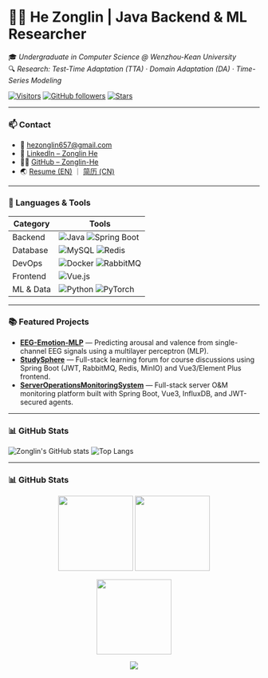 # 🧑‍💻 He Zonglin | Java Backend & ML Researcher
🎓 *Undergraduate in Computer Science @ Wenzhou-Kean University*  
🔍 *Research: Test-Time Adaptation (TTA) · Domain Adaptation (DA) · Time-Series Modeling*

[![Visitors](https://visitor-badge.laobi.icu/badge?page_id=Zonglin-He.Zonglin-He)](https://github.com/Zonglin-He)
[![GitHub followers](https://img.shields.io/github/followers/Zonglin-He?label=Follow&style=social)](https://github.com/Zonglin-He)
[![Stars](https://img.shields.io/github/stars/Zonglin-He?style=social)](https://github.com/Zonglin-He?tab=repositories)

---

### 📫 Contact
- 📧 [hezonglin657@gmail.com](mailto:hezonglin657@gmail.com)
- 💼 [LinkedIn – Zonglin He](https://www.linkedin.com/in/zonglinhe)
- 🧑‍💻 [GitHub – Zonglin-He](https://github.com/Zonglin-He)
- 🌏 [Resume (EN)](https://github.com/Zonglin-He/Zonglin-He/blob/main/Resume_Java_EN.pdf) ｜ [简历 (CN)](https://github.com/Zonglin-He/Zonglin-He/blob/main/简历_Java_CN.pdf)

---

### 🧰 Languages & Tools

| Category | Tools |
|-----------|-------|
| Backend | ![Java](https://img.shields.io/badge/Java-%23ED8B00.svg?logo=openjdk&logoColor=white) ![Spring Boot](https://img.shields.io/badge/Spring_Boot-6DB33F?logo=springboot&logoColor=white) |
| Database | ![MySQL](https://img.shields.io/badge/MySQL-005C84?logo=mysql&logoColor=white) ![Redis](https://img.shields.io/badge/Redis-DC382D?logo=redis&logoColor=white) |
| DevOps | ![Docker](https://img.shields.io/badge/Docker-2496ED?logo=docker&logoColor=white) ![RabbitMQ](https://img.shields.io/badge/RabbitMQ-FF6600?logo=rabbitmq&logoColor=white) |
| Frontend | ![Vue.js](https://img.shields.io/badge/Vue.js-35495E?logo=vue.js&logoColor=4FC08D) |
| ML & Data | ![Python](https://img.shields.io/badge/Python-3776AB?logo=python&logoColor=white) ![PyTorch](https://img.shields.io/badge/PyTorch-EE4C2C?logo=pytorch&logoColor=white) |

---

### 📚 Featured Projects
- **[EEG-Emotion-MLP](https://github.com/Zonglin-He/EEG-Emotion-MLP)** — Predicting arousal and valence from single-channel EEG signals using a multilayer perceptron (MLP).  
- **[StudySphere](https://github.com/Zonglin-He/StudySphere)** — Full-stack learning forum for course discussions using Spring Boot (JWT, RabbitMQ, Redis, MinIO) and Vue3/Element Plus frontend.  
- **[ServerOperationsMonitoringSystem](https://github.com/Zonglin-He/ServerOperationsMonitoringSystem)** — Full-stack server O&M monitoring platform built with Spring Boot, Vue3, InfluxDB, and JWT-secured agents.

---

### 📊 GitHub Stats
![Zonglin's GitHub stats](https://github-readme-stats.vercel.app/api?username=Zonglin-He&show_icons=true&theme=tokyonight)
![Top Langs](https://github-readme-stats.vercel.app/api/top-langs/?username=Zonglin-He&layout=compact&theme=tokyonight)

---

### 📊 GitHub Stats
<p align="center">
  <img src="https://github-readme-stats.vercel.app/api?username=Zonglin-He&show_icons=true&theme=tokyonight&hide_border=true" height="150"/>
  <img src="https://github-readme-stats.vercel.app/api/top-langs/?username=Zonglin-He&layout=compact&theme=tokyonight&hide_border=true" height="150"/>
</p>

<p align="center">
  <img src="https://github-readme-streak-stats.herokuapp.com/?user=Zonglin-He&theme=tokyonight&hide_border=true" height="150"/>
</p>

<p align="center">
  <img src="https://github-profile-trophy.vercel.app/?username=Zonglin-He&theme=tokyonight&margin-w=15&no-frame=true" />
</p>

